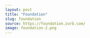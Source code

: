 ```yaml
---
layout: post
title: "Foundation"
slug: foundation
source: https://foundation.zurb.com/
image: foundation-2.png
---
```

